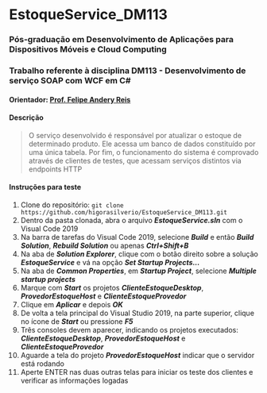 # EstoqueService_DM113

### Pós-graduação em Desenvolvimento de Aplicações para Dispositivos Móveis e Cloud Computing

### Trabalho referente à disciplina DM113 - Desenvolvimento de serviço SOAP com WCF em C#

#### Orientador: [Prof. Felipe Andery Reis](https://github.com/fandery)

#### Descrição

> O serviço desenvolvido é responsável por atualizar o estoque de determinado produto.
> Ele acessa um banco de dados constituído por uma única tabela. 
> Por fim, o funcionamento do sistema é comprovado através de clientes de testes, que acessam serviços distintos via endpoints HTTP

#### Instruções para teste

1. Clone do repositório: `git clone https://github.com/higorasilverio/EstoqueService_DM113.git`
2. Dentro da pasta clonada, abra o arquivo **_EstoqueService.sln_** com o Visual Code 2019
3. Na barra de tarefas do Visual Code 2019, selecione **_Build_** e então **_Build Solution_**, **_Rebuild Solution_** ou apenas **_Ctrl+Shift+B_**
4. Na aba de **_Solution Explorer_**, clique com o botão direito sobre a solução **_EstoqueService_** e vá na opção **_Set Startup Projects..._**
5. Na aba de **_Common Properties_**, em **_Startup Project_**, selecione **_Multiple startup projects_**
6. Marque com **_Start_** os projetos **_ClienteEstoqueDesktop_**, **_ProvedorEstoqueHost_** e **_ClienteEstoqueProvedor_**
7. Clique em **_Aplicar_** e depois **_OK_**
8. De volta a tela principal do Visual Studio 2019, na parte superior, clique no ícone de **_Start_** ou pressione **_F5_**
9. Três consoles devem aparecer, indicando os projetos executados: **_ClienteEstoqueDesktop_**, **_ProvedorEstoqueHost_** e **_ClienteEstoqueProvedor_**
10. Aguarde a tela do projeto **_ProvedorEstoqueHost_** indicar que o servidor está rodando
11. Aperte ENTER nas duas outras telas para iniciar os teste dos clientes e verificar as informações logadas
